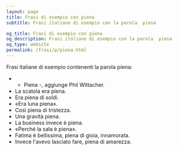 ```yaml
---
layout: page
title: Frasi di esempio con piena 
subtitle: Frasi italiane di esempio con la parola  piena

og_title: Frasi di esempio con piena 
og_description: Frasi italiane di esempio con la parola  piena
og_type: website
permalink: /frasi/p/piena.html
---
```


Frasi italiane di esempio contenenti la parola piena:


- - Piena -, aggiunge Phil Wittacher.
- La scatola era piena.
- Era piena di soldi.
- «Era luna piena».
- Così piena di tristezza.
- Una gravità piena.
- La business invece è piena.
- «Perché la sala è piena».
- Fatima è bellissima, piena di gioia, innamorata.
- Invece l'avevo lasciato fare, piena di amarezza.
